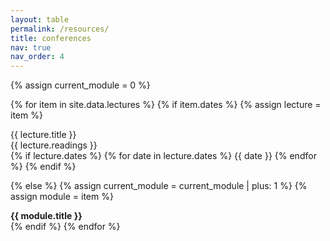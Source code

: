 ```yaml
---
layout: table
permalink: /resources/
title: conferences
nav: true
nav_order: 4
---
```


{% assign current_module = 0 %}

{% for item in site.data.lectures %}
{% if item.dates %}
{% assign lecture = item %}


<tr>
    <td>
    <div>
        {{ lecture.title }}
    </div>    
    </td>
    <td>
    <div>
        {{ lecture.readings }}
    </div>
    </td>
    <td>
    <div>
        {% if lecture.dates %}
        {% for date in lecture.dates %}
            {{ date }}
        {% endfor %}
        {% endif %}
    </div>
    </td>
</tr>

{% else %}
{% assign current_module = current_module | plus: 1 %}
{% assign module = item %}
<tr class="info">
    <td colspan="5" align="center"><strong><div> {{ module.title }} </div></strong></td>
</tr>
{% endif %}
{% endfor %}
